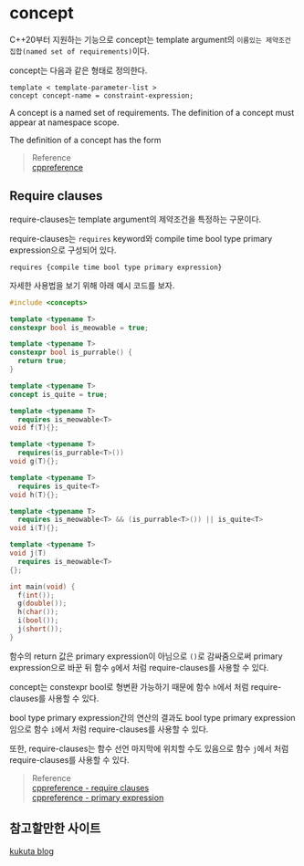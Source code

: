 # concept

C++20부터 지원하는 기능으로 concept는 template argument의 `이름있는 제약조건 집합(named set of requirements)`이다.

concept는 다음과 같은 형태로 정의한다.

```
template < template-parameter-list >
concept concept-name = constraint-expression;
```

A concept is a named set of requirements. The definition of a concept must appear at namespace scope.

The definition of a concept has the form




> Reference  
> [cppreference](https://en.cppreference.com/w/cpp/language/constraints#Concepts)

## Require clauses
require-clauses는 template argument의 제약조건을 특정하는 구문이다.

require-clauses는 `requires` keyword와 compile time bool type primary expression으로 구성되어 있다.

```
requires {compile time bool type primary expression}
```

자세한 사용법을 보기 위해 아래 예시 코드를 보자.

``` cpp
#include <concepts>

template <typename T>
constexpr bool is_meowable = true;

template <typename T>
constexpr bool is_purrable() {
  return true;
}

template <typename T>
concept is_quite = true;

template <typename T>
  requires is_meowable<T>
void f(T){};

template <typename T>
  requires(is_purrable<T>())
void g(T){};

template <typename T>
  requires is_quite<T>
void h(T){};

template <typename T>
  requires is_meowable<T> && (is_purrable<T>()) || is_quite<T>
void i(T){};

template <typename T>
void j(T)
  requires is_meowable<T>
{};

int main(void) {
  f(int());
  g(double());
  h(char());
  i(bool());
  j(short());
}

```


함수의 return 값은 primary expression이 아님으로 `()`로 감싸줌으로써 primary expression으로 바꾼 뒤 함수 `g`에서 처럼 require-clauses를 사용할 수 있다.

concept는 constexpr bool로 형변환 가능하기 때문에  함수 `h`에서 처럼 require-clauses를 사용할 수 있다.

bool type primary expression간의 연산의 결과도 bool type primary expression임으로 함수 `i`에서 처럼 require-clauses를 사용할 수 있다.

또한, require-clauses는 함수 선언 마지막에 위치할 수도 있음으로 함수 `j`에서 처럼 require-clauses를 사용할 수 있다.

> Reference  
> [cppreference - require clauses](https://en.cppreference.com/w/cpp/language/constraints#Requires_clauses)  
> [cppreference - primary expression](https://en.cppreference.com/w/cpp/language/expressions#Primary_expressions)  


## 참고할만한 사이트

[kukuta blog](https://kukuta.tistory.com/252)